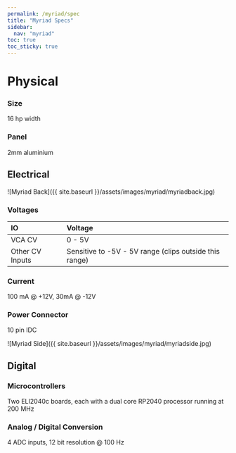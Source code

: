 ```yaml
---
permalink: /myriad/spec
title: "Myriad Specs"
sidebar:
  nav: "myriad"
toc: true
toc_sticky: true
---
```


# Physical

### Size 

16 hp width

### Panel

2mm aluminium

## Electrical 

![Myriad Back]({{ site.baseurl }}/assets/images/myriad/myriadback.jpg)

### Voltages

| IO | Voltage |
|:---|:---|
| VCA CV | 0 - 5V |
| Other CV Inputs | Sensitive to -5V - 5V range (clips outside this range) |

### Current

100 mA @ +12V, 30mA @ -12V

### Power Connector

10 pin IDC 

![Myriad Side]({{ site.baseurl }}/assets/images/myriad/myriadside.jpg)

## Digital

### Microcontrollers

Two ELI2040c boards, each with a dual core RP2040 processor running at 200 MHz

### Analog / Digital Conversion

4 ADC inputs, 12 bit resolution @ 100 Hz




